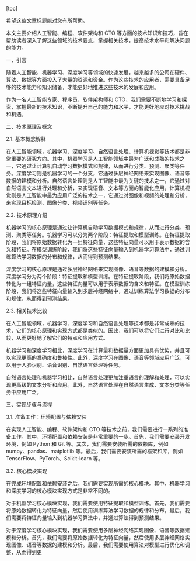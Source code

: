 
[toc]                    
                
                
希望这些文章标题能对您有所帮助。

本文主要介绍人工智能、编程、软件架构和 CTO 等方面的技术知识和技巧，旨在帮助读者深入了解这些领域的技术要点，掌握相关技术，提高技术水平和解决问题的能力。

一、引言

随着人工智能、机器学习、深度学习等领域的快速发展，越来越多的公司在硬件、算法、数据等方面投入了大量的资源和资金。作为这些技术的应用者，需要具备足够的技术能力和知识储备，才能更好地推进这些技术的发展和应用。

作为一名人工智能专家、程序员、软件架构师和 CTO，我们需要不断地学习和探索，掌握最新的技术知识，不断提升自己的能力和水平，才能更好地应对技术挑战和机遇。

二、技术原理及概念

2.1. 基本概念解释

在人工智能领域，机器学习、深度学习、自然语言处理、计算机视觉等技术都是非常重要的研究方向。其中，机器学习是人工智能领域中最为广泛和成熟的技术之一，它通过让计算机自动学习数据模式和规律，从而进行分类、预测、聚类等任务。深度学习则是机器学习的一个分支，它通过多层神经网络来实现图像、语音等数据的建模和分析。自然语言处理则是人工智能中最为关键的技术之一，它通过对自然语言文本进行处理和分析，来实现语音、文本等方面的智能化应用。计算机视觉则是人工智能中最为应用广泛的技术之一，它通过对图像和视频的处理和分析，来实现目标检测、图像分类、视频识别等任务。

2.2. 技术原理介绍

机器学习的核心原理是通过让计算机自动学习数据模式和规律，从而进行分类、预测、聚类等任务。机器学习可以分为两个阶段：特征提取和模型训练。在特征提取阶段，我们将原始数据转化为一组特征向量，这些特征向量可以用于表示数据的含义和特征。在模型训练阶段，我们将这些特征向量输入到机器学习算法中，通过训练算法学习数据的分布和规律，从而得到预测结果。

深度学习的核心原理是通过多层神经网络来实现图像、语音等数据的建模和分析。深度学习分为两个阶段：特征提取和模型训练。在特征提取阶段，我们将原始数据转化为一组特征向量，这些特征向量可以用于表示数据的含义和特征。在模型训练阶段，我们将这些特征向量输入到多层神经网络中，通过训练算法学习数据的分布和规律，从而得到预测结果。

2.3. 相关技术比较

在人工智能领域，机器学习、深度学习和自然语言处理等技术都是非常成熟的技术，它们的核心原理和实现方式都是类似的。因此，我们可以将它们进行对比和比较，从而更好地了解它们的特点和应用方式。

机器学习和深度学习相比，深度学习在计算量和数据量方面更加具有优势，并且可以实现更高的准确度和鲁棒性。此外，深度学习在图像、语音等领域应用广泛，可以用于人脸识别、语音识别、自然语言处理等任务。

自然语言处理和机器学习相比，自然语言处理更加注重语言的理解和处理，可以实现更高级的文本分析和应用。此外，自然语言处理在自然语言生成、文本分类等任务中应用广泛。

三、实现步骤与流程

3.1. 准备工作：环境配置与依赖安装

在实现人工智能、编程、软件架构和 CTO 等技术之前，我们需要进行一系列的准备工作。其中，环境配置和依赖安装是非常重要的一步。首先，我们需要安装开发环境，例如 Python 和 Git 等。其次，我们需要安装所需的依赖库，例如 numpy、pandas、matplotlib 等。最后，我们需要安装所需的框架和库，例如 TensorFlow、PyTorch、Scikit-learn 等。

3.2. 核心模块实现

在完成环境配置和依赖安装之后，我们需要实现所需的核心模块。其中，机器学习和深度学习的核心模块实现方式是非常不同的。

对于机器学习核心模块实现，我们需要使用特征提取和模型训练。首先，我们需要将原始数据转化为特征向量，然后使用训练算法学习数据的规律和分布。最后，我们需要将特征向量输入到机器学习算法中，并通过算法得到预测结果。

对于深度学习核心模块实现，我们需要使用多层神经网络实现图像、语音等数据建模和分析。首先，我们需要将原始数据转化为特征向量，然后使用多层神经网络实现图像、语音等数据的建模和分析。最后，我们需要使用算法对模型进行优化和调整，从而得到更

